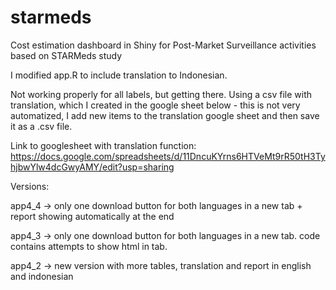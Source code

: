 # starmeds

Cost estimation dashboard in Shiny for Post-Market Surveillance activities based on STARMeds study

I modified app.R to include translation to Indonesian.

Not working properly for all labels, but getting there. Using a csv file with translation, which I created in the google sheet below - this is not very automatized, I add new items to the translation google sheet and then save it as a .csv file.

Link to googlesheet with translation function: https://docs.google.com/spreadsheets/d/11DncuKYrns6HTVeMt9rR50tH3TyhjbwYlw4dcGwyAMY/edit?usp=sharing

Versions:

app4_4 -> only one download button for both languages in a new tab + report showing automatically at the end

app4_3 -> only one download button for both languages in a new tab. code contains attempts to show html in tab.

app4_2 -> new version with more tables, translation and report in english and indonesian

